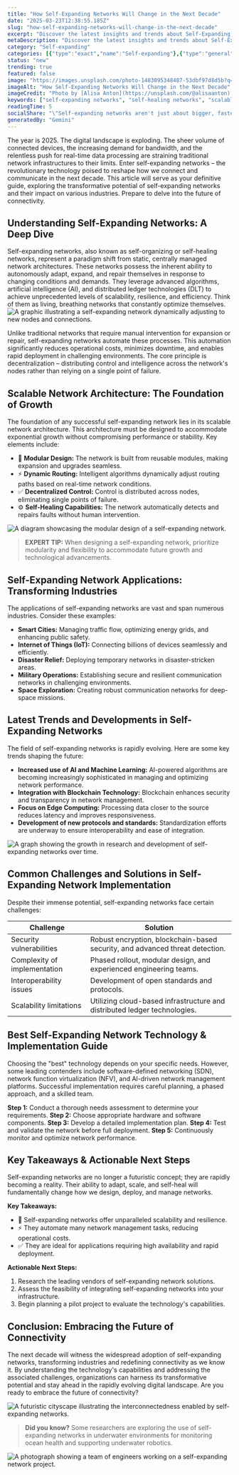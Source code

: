 ```yaml
---
title: "How Self-Expanding Networks Will Change in the Next Decade"
date: "2025-03-23T12:38:55.185Z"
slug: "how-self-expanding-networks-will-change-in-the-next-decade"
excerpt: "Discover the latest insights and trends about Self-Expanding Networks. This comprehensive guide covers everything you need to know about Self-Expanding Networks in 2025."
metaDescription: "Discover the latest insights and trends about Self-Expanding Networks. This comprehensive guide covers everything you need to know about Self-Expanding Net..."
category: "Self-expanding"
categories: [{"type":"exact","name":"Self-expanding"},{"type":"general","name":"Computer Science"},{"type":"medium","name":"Network Engineering"},{"type":"specific","name":"Decentralized Systems"},{"type":"niche","name":"Peer-to-Peer Routing"}]
status: "new"
trending: true
featured: false
image: "https://images.unsplash.com/photo-1483095348487-53dbf97d8d5b?q=85&w=1200&fit=max&fm=webp&auto=compress"
imageAlt: "How Self-Expanding Networks Will Change in the Next Decade"
imageCredit: "Photo by [Alisa Anton](https://unsplash.com/@alisaanton) on Unsplash"
keywords: ["self-expanding networks", "self-healing networks", "scalable network architecture", "expanding network topology", "self-organizing networks", "self-expanding network design", "buy self-expanding network solution", "self-expanding network implementation", "best self-expanding network technology", "self-expanding network benefits"]
readingTime: 5
socialShare: "\"Self-expanding networks aren't just about bigger, faster networks; they're about creating resilient, adaptive systems that can thrive in the face of unexpected challenges.\""
generatedBy: "Gemini"
---
```




The year is 2025.  The digital landscape is exploding.  The sheer volume of connected devices, the increasing demand for bandwidth, and the relentless push for real-time data processing are straining traditional network infrastructures to their limits.  Enter self-expanding networks – the revolutionary technology poised to reshape how we connect and communicate in the next decade.  This article will serve as your definitive guide, exploring the transformative potential of self-expanding networks and their impact on various industries. Prepare to delve into the future of connectivity.

## Understanding Self-Expanding Networks: A Deep Dive

Self-expanding networks, also known as self-organizing or self-healing networks, represent a paradigm shift from static, centrally managed network architectures.  These networks possess the inherent ability to autonomously adapt, expand, and repair themselves in response to changing conditions and demands.  They leverage advanced algorithms, artificial intelligence (AI), and distributed ledger technologies (DLT) to achieve unprecedented levels of scalability, resilience, and efficiency.  Think of them as living, breathing networks that constantly optimize themselves. ![A graphic illustrating a self-expanding network dynamically adjusting to new nodes and connections.](https://images.unsplash.com/photo-1506126613408-eca07ce68773?q=85&w=1200&fit=max&fm=webp&auto=compress)

Unlike traditional networks that require manual intervention for expansion or repair, self-expanding networks automate these processes.  This automation significantly reduces operational costs, minimizes downtime, and enables rapid deployment in challenging environments.  The core principle is decentralization – distributing control and intelligence across the network's nodes rather than relying on a single point of failure.

## Scalable Network Architecture: The Foundation of Growth

The foundation of any successful self-expanding network lies in its scalable network architecture.  This architecture must be designed to accommodate exponential growth without compromising performance or stability.  Key elements include:

* 🔑 **Modular Design:**  The network is built from reusable modules, making expansion and upgrades seamless.
* ⚡ **Dynamic Routing:**  Intelligent algorithms dynamically adjust routing paths based on real-time network conditions.
* ✅ **Decentralized Control:**  Control is distributed across nodes, eliminating single points of failure.
* ⚙️ **Self-Healing Capabilities:**  The network automatically detects and repairs faults without human intervention.

![A diagram showcasing the modular design of a self-expanding network.](https://images.unsplash.com/photo-1502139214982-d0ad755818d8?q=85&w=1200&fit=max&fm=webp&auto=compress)

> **EXPERT TIP:**  When designing a self-expanding network, prioritize modularity and flexibility to accommodate future growth and technological advancements.

## Self-Expanding Network Applications: Transforming Industries

The applications of self-expanding networks are vast and span numerous industries.  Consider these examples:

* **Smart Cities:**  Managing traffic flow, optimizing energy grids, and enhancing public safety.
* **Internet of Things (IoT):**  Connecting billions of devices seamlessly and efficiently.
* **Disaster Relief:**  Deploying temporary networks in disaster-stricken areas.
* **Military Operations:**  Establishing secure and resilient communication networks in challenging environments.
* **Space Exploration:**  Creating robust communication networks for deep-space missions.

## Latest Trends and Developments in Self-Expanding Networks

The field of self-expanding networks is rapidly evolving.  Here are some key trends shaping the future:

* **Increased use of AI and Machine Learning:**  AI-powered algorithms are becoming increasingly sophisticated in managing and optimizing network performance.
* **Integration with Blockchain Technology:**  Blockchain enhances security and transparency in network management.
* **Focus on Edge Computing:**  Processing data closer to the source reduces latency and improves responsiveness.
* **Development of new protocols and standards:**  Standardization efforts are underway to ensure interoperability and ease of integration.

![A graph showing the growth in research and development of self-expanding networks over time.](https://images.unsplash.com/photo-1533093818119-ac1fa47a6d59?q=85&w=1200&fit=max&fm=webp&auto=compress)

## Common Challenges and Solutions in Self-Expanding Network Implementation

Despite their immense potential, self-expanding networks face certain challenges:

| Challenge                     | Solution                                                                     |
|------------------------------|-----------------------------------------------------------------------------|
| Security vulnerabilities       | Robust encryption, blockchain-based security, and advanced threat detection. |
| Complexity of implementation | Phased rollout, modular design, and experienced engineering teams.             |
| Interoperability issues       | Development of open standards and protocols.                               |
| Scalability limitations       | Utilizing cloud-based infrastructure and distributed ledger technologies.      |

## Best Self-Expanding Network Technology & Implementation Guide

Choosing the "best" technology depends on your specific needs.  However, some leading contenders include software-defined networking (SDN), network function virtualization (NFV), and AI-driven network management platforms.  Successful implementation requires careful planning, a phased approach, and a skilled team.

**Step 1:**  Conduct a thorough needs assessment to determine your requirements.
**Step 2:**  Choose appropriate hardware and software components.
**Step 3:**  Develop a detailed implementation plan.
**Step 4:**  Test and validate the network before full deployment.
**Step 5:**  Continuously monitor and optimize network performance.

## Key Takeaways & Actionable Next Steps

Self-expanding networks are no longer a futuristic concept; they are rapidly becoming a reality.  Their ability to adapt, scale, and self-heal will fundamentally change how we design, deploy, and manage networks.

**Key Takeaways:**

* 🔑 Self-expanding networks offer unparalleled scalability and resilience.
* ⚡  They automate many network management tasks, reducing operational costs.
* ✅ They are ideal for applications requiring high availability and rapid deployment.

**Actionable Next Steps:**

1. Research the leading vendors of self-expanding network solutions.
2. Assess the feasibility of integrating self-expanding networks into your infrastructure.
3. Begin planning a pilot project to evaluate the technology's capabilities.

## Conclusion: Embracing the Future of Connectivity

The next decade will witness the widespread adoption of self-expanding networks, transforming industries and redefining connectivity as we know it. By understanding the technology's capabilities and addressing the associated challenges, organizations can harness its transformative potential and stay ahead in the rapidly evolving digital landscape.  Are you ready to embrace the future of connectivity?

![A futuristic cityscape illustrating the interconnectedness enabled by self-expanding networks.](https://images.unsplash.com/photo-1499728603263-13726abce5fd?q=85&w=1200&fit=max&fm=webp&auto=compress)

> **Did you know?**  Some researchers are exploring the use of self-expanding networks in underwater environments for monitoring ocean health and supporting underwater robotics.

![A photograph showing a team of engineers working on a self-expanding network project.](https://images.unsplash.com/photo-1483095348487-53dbf97d8d5b?q=85&w=1200&fit=max&fm=webp&auto=compress)
